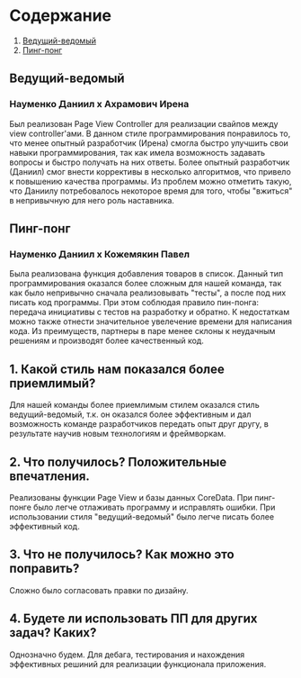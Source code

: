 
# Содержание
1. [Ведущий-ведомый](#pair1)  
2. [Пинг-понг](#pair2)  

<a name="pair1"/>

## Ведущий-ведомый
### Науменко Даниил х Ахрамович Ирена
Был реализован Page View Controller для реализации свайпов между view controller'ами. В данном стиле программирования понравилось то, что менее опытный разработчик (Ирена) смогла быстро улучшить свои навыки программирования, так как имела возможность задавать вопросы и быстро получать на них ответы. Более опытный разработчик (Даниил) смог внести коррективы в несколько алгоритмов, что привело к повышению качества программы. Из проблем можно отметить такую, что Даниилу потребовалось некоторое время для того, чтобы "вжиться" в непривычную для него роль наставника.
<a name="pair2"/>

## Пинг-понг
### Науменко Даниил х Кожемякин Павел
Была реализована функция добавления товаров в список. Данный тип программирования оказался более сложным для нашей команда, так как было непривычно сначала реализовывать "тесты", а после под них писать код программы. При этом соблюдая правило пин-понга: передача инициативы с тестов на разработку и обратно. К недостаткам можно также отнести значительное увелечение времени для написания кода. Из преимуществ, партнеры в паре менее склоны к неудачным решениям и производят более качественный код.


## 1. Какой стиль нам показался более приемлимый?
Для нашей команды более приемлимым стилем оказался стиль ведущий-ведомый, т.к. он оказался более эффективным и дал возможность команде разработчиков передать опыт друг другу, в результате научив новым технологиям и фреймворкам.

## 2. Что получилось? Положительные впечатления.
Реализованы функции Page View и базы данных CoreData. При пинг-понге было легче отлаживать программу и исправлять ошибки. При использовании стиля "ведущий-ведомый" было легче писать более эффективный код.

## 3. Что не получилось? Как можно это поправить?
Сложно было согласовать правки по дизайну.

## 4. Будете ли использовать ПП для других задач? Каких?
Однозначно будем. Для дебага, тестирования и нахождения эффективных решиний для реализации функционала приложения.
